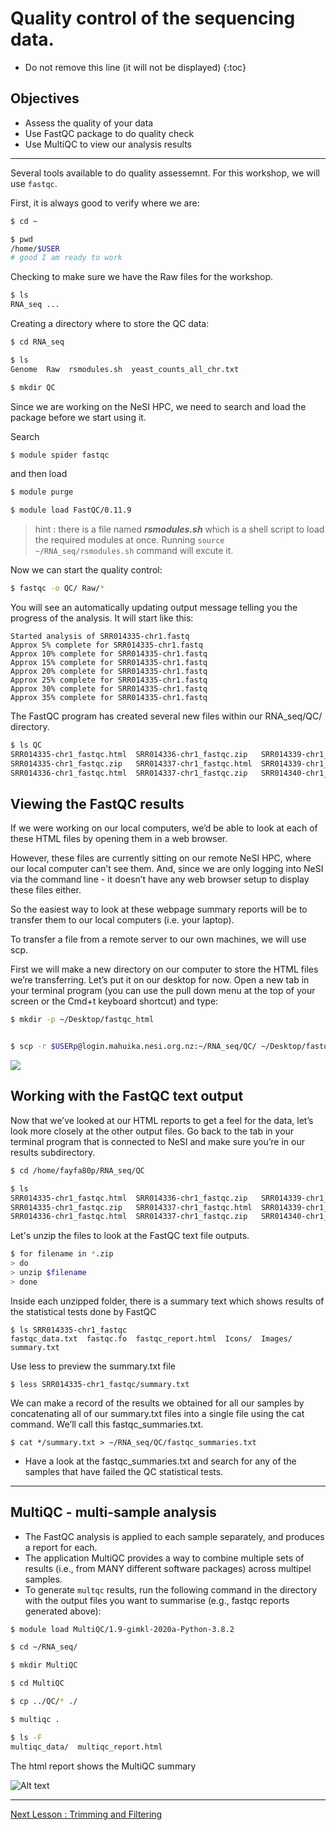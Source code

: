 # Quality control of the sequencing data.
* Do not remove this line (it will not be displayed)
{:toc}

## Objectives

- Assess the quality of your data
- Use FastQC package to do quality check
- Use MultiQC to view our analysis results

---

Several tools available to do quality assessemnt. For this workshop, we will use `fastqc`.

First, it is always good to verify where we are:

```bash
$ cd ~

$ pwd
/home/$USER
# good I am ready to work
```

Checking to make sure we have the Raw files for the workshop.

```bash
$ ls
RNA_seq ...
```

Creating a directory where to store the QC data:

```bash
$ cd RNA_seq
```

```bash
$ ls
Genome  Raw  rsmodules.sh  yeast_counts_all_chr.txt
```

```bash
$ mkdir QC
```

Since we are working on the NeSI HPC, we need to search and load the package before we start using it.

Search

```bash
$ module spider fastqc
```

and then load 

```bash
$ module purge

$ module load FastQC/0.11.9
```
>hint : there is a file named ***rsmodules.sh*** which is a shell script to load the required modules at once. Running `source ~/RNA_seq/rsmodules.sh` command will excute it. 

Now we can start the quality control:

```bash
$ fastqc -o QC/ Raw/*
```
You will see an automatically updating output message telling you the progress of the analysis. It will start like this:

```
Started analysis of SRR014335-chr1.fastq
Approx 5% complete for SRR014335-chr1.fastq
Approx 10% complete for SRR014335-chr1.fastq
Approx 15% complete for SRR014335-chr1.fastq
Approx 20% complete for SRR014335-chr1.fastq
Approx 25% complete for SRR014335-chr1.fastq
Approx 30% complete for SRR014335-chr1.fastq
Approx 35% complete for SRR014335-chr1.fastq
```

The FastQC program has created several new files within our RNA_seq/QC/ directory.

```bash
$ ls QC
SRR014335-chr1_fastqc.html  SRR014336-chr1_fastqc.zip   SRR014339-chr1_fastqc.html  SRR014340-chr1_fastqc.zip
SRR014335-chr1_fastqc.zip   SRR014337-chr1_fastqc.html  SRR014339-chr1_fastqc.zip   SRR014341-chr1_fastqc.html
SRR014336-chr1_fastqc.html  SRR014337-chr1_fastqc.zip   SRR014340-chr1_fastqc.html  SRR014341-chr1_fastqc.zip
```

## Viewing the FastQC results

If we were working on our local computers, we’d be able to look at each of these HTML files by opening them in a web browser.

However, these files are currently sitting on our remote NeSI HPC, where our local computer can’t see them. And, since we are only logging into NeSI via the command line - it doesn’t have any web browser setup to display these files either.

So the easiest way to look at these webpage summary reports will be to transfer them to our local computers (i.e. your laptop).

To transfer a file from a remote server to our own machines, we will use scp.

First we will make a new directory on our computer to store the HTML files we’re transferring. Let’s put it on our desktop for now. Open a new tab in your terminal program (you can use the pull down menu at the top of your screen or the Cmd+t keyboard shortcut) and type:

```bash
$ mkdir -p ~/Desktop/fastqc_html 
```

```bash

$ scp -r $USERp@login.mahuika.nesi.org.nz:~/RNA_seq/QC/ ~/Desktop/fastqc_html
```

![](../Prep_Files/Images/fqc1_2.png)

## Working with the FastQC text output
Now that we’ve looked at our HTML reports to get a feel for the data, let’s look more closely at the other output files. Go back to the tab in your terminal program that is connected to NeSI and make sure you’re in our results subdirectory.

```bash
$ cd /home/fayfa80p/RNA_seq/QC

$ ls
SRR014335-chr1_fastqc.html  SRR014336-chr1_fastqc.zip   SRR014339-chr1_fastqc.html  SRR014340-chr1_fastqc.zip
SRR014335-chr1_fastqc.zip   SRR014337-chr1_fastqc.html  SRR014339-chr1_fastqc.zip   SRR014341-chr1_fastqc.html
SRR014336-chr1_fastqc.html  SRR014337-chr1_fastqc.zip   SRR014340-chr1_fastqc.html  SRR014341-chr1_fastqc.zip
```
Let's unzip the files to look at the FastQC text file outputs.

```bash
$ for filename in *.zip
> do
> unzip $filename
> done
```

Inside each unzipped folder, there is a summary text which shows results of the statistical tests done by FastQC

```
$ ls SRR014335-chr1_fastqc
fastqc_data.txt  fastqc.fo  fastqc_report.html	Icons/	Images/  summary.txt
```

Use less to preview the summary.txt file

```
$ less SRR014335-chr1_fastqc/summary.txt
```

We can make a record of the results we obtained for all our samples by concatenating all of our summary.txt files into a single file using the cat command. We’ll call this fastqc_summaries.txt.

```
$ cat */summary.txt > ~/RNA_seq/QC/fastqc_summaries.txt 
```

* Have a look at the fastqc_summaries.txt and search for any of the samples that have failed the QC statistical tests.

---
## MultiQC -  multi-sample analysis

 - The FastQC analysis is applied to each sample separately, and produces a report for each.
 - The application MultiQC provides a way to combine multiple sets of results (i.e., from MANY 
 different software packages) across multipel samples.
 - To generate `multqc` results, run the following command in the directory with the output files you want to summarise (e.g., fastqc reports generated above):
 
```bash
$ module load MultiQC/1.9-gimkl-2020a-Python-3.8.2

$ cd ~/RNA_seq/

$ mkdir MultiQC

$ cd MultiQC

$ cp ../QC/* ./

$ multiqc .

$ ls -F
multiqc_data/  multiqc_report.html
```
The html report shows the MultiQC summary

![Alt text](../Prep_Files/Images/MQC1.png)

- - - 
[Next Lesson : Trimming and Filtering](../2.Trimming_And_Filtering/README.md)